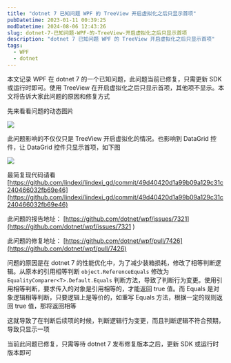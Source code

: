 ```yaml
---
title: "dotnet 7 已知问题 WPF 的 TreeView 开启虚拟化之后只显示首项"
pubDatetime: 2023-01-11 00:39:25
modDatetime: 2024-08-06 12:43:26
slug: dotnet-7-已知问题-WPF-的-TreeView-开启虚拟化之后只显示首项
description: "dotnet 7 已知问题 WPF 的 TreeView 开启虚拟化之后只显示首项"
tags:
  - WPF
  - dotnet
---
```





本文记录 WPF 在 dotnet 7 的一个已知问题，此问题当前已修复，只需更新 SDK 或运行时即可。使用 TreeView 在开启虚拟化之后只显示首项，其他项不显示。本文将告诉大家此问题的原因和修复方式

<!--more-->


<!-- CreateTime:2023/1/11 8:39:25 -->

<!-- 博客 -->
<!-- 发布 -->

先来看看问题的动态图片

<!-- ![](images/img-dotnet 7 已知问题 WPF 的 TreeView 开启虚拟化之后只显示首项0.gif) -->
![](images/img-lindexi%2F204414287-98131db3-fbe3-45bf-87ad-f05789be25ad-modify-6a5a7f0ff58c944395a63d85c138bcce.gif)

此问题影响的不仅仅只是 TreeView 开启虚拟化的情况。也影响到 DataGrid 控件，让 DataGrid 控件只显示首项，如下图

<!-- ![](images/img-dotnet 7 已知问题 WPF 的 TreeView 开启虚拟化之后只显示首项0.png) -->

![](images/img-lindexi%2F2023111842552541.jpg)

最简复现代码请看 [https://github.com/lindexi/lindexi_gd/commit/49d40420d1a99b09a129c31c240466032fb69e46](https://github.com/lindexi/lindexi_gd/commit/49d40420d1a99b09a129c31c240466032fb69e46)

此问题的报告地址： [https://github.com/dotnet/wpf/issues/7321](https://github.com/dotnet/wpf/issues/7321 )

此问题的修复地址： [https://github.com/dotnet/wpf/pull/7426](https://github.com/dotnet/wpf/pull/7426)

问题的原因是在 dotnet 7 的性能优化中，为了减少装箱损耗，修改了相等判断逻辑。从原本的引用相等判断 `object.ReferenceEquals` 修改为 `EqualityComparer<T>.Default.Equals` 判断方法，导致了判断行为变更。使用引用相等判断，要求传入的对象是引用相等的，才能返回 true 值。而 Equals 是对象逻辑相等判断，只要逻辑上是等价的，如重写 Equals 方法，根据一定的规则返回 true 值，那将返回相等

这就导致了在判断后续项的时候，判断逻辑行为变更，而且判断逻辑不符合预期，导致只显示一项

当前此问题已修复，只需等待 dotnet 7 发布修复版本之后，更新 SDK 或运行时版本即可

